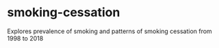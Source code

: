 # smoking-cessation
Explores prevalence of smoking and patterns of smoking cessation from 1998 to 2018
